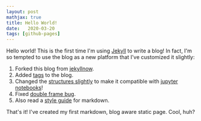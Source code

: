 ```yaml
---
layout: post
mathjax: true
title: Hello World!
date:   2020-03-20
tags: [github-pages]
---
```


Hello world! This is the first time I'm using [Jekyll](https://jekyllrb.com/) to write a blog! In fact, I'm so tempted to use the blog as a new platform that I've customized it slightly:
1. Forked this blog from [jekyllnow](https://www.jekyllnow.com/).
2. Added [tags](http://www.minddust.com/post/tags-and-categories-on-github-pages/) to the blog.
3. Changed the [structures slightly](https://www.linode.com/docs/applications/project-management/jupyter-notebook-on-jekyll/) to make it compatible with [jupyter notebooks](https://jupyter.org/)!
4. Fixed [double frame bug](https://stackoverflow.com/questions/55308142/why-do-i-get-a-double-frame-around-markdown-code-block-on-jekyll-site).
5. Also read a [style guide](http://www.jekyllnow.com/Markdown-Style-Guide/) for markdown.

That's it! I've created my first markdown, blog aware static page. Cool, huh?